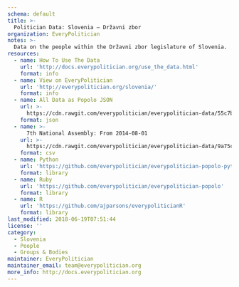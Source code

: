 ```yaml
---
schema: default
title: >-
  Politician Data: Slovenia — Državni zbor
organization: EveryPolitician
notes: >-
  Data on the people within the Državni zbor legislature of Slovenia.
resources:
  - name: How To Use The Data
    url: 'http://docs.everypolitician.org/use_the_data.html'
    format: info
  - name: View on EveryPolitician
    url: 'http://everypolitician.org/slovenia/'
    format: info
  - name: All Data as Popolo JSON
    url: >-
      https://cdn.rawgit.com/everypolitician/everypolitician-data/55c7bc1f63fc1c693b636f639ecd730fba48d329/data/Slovenia/National_Assembly/ep-popolo-v1.0.json
    format: json
  - name: >-
      7th National Assembly: From 2014-08-01
    url: >-
      https://cdn.rawgit.com/everypolitician/everypolitician-data/9a75c94fb3f01a45e5616242dec9743ba96f137f/data/Slovenia/National_Assembly/term-7.csv
    format: csv
  - name: Python
    url: 'https://github.com/everypolitician/everypolitician-popolo-python'
    format: library
  - name: Ruby
    url: 'https://github.com/everypolitician/everypolitician-popolo'
    format: library
  - name: R
    url: 'https://github.com/ajparsons/everypoliticianR'
    format: library
last_modified: 2018-06-19T07:51:44
license: ''
category:
  - Slovenia
  - People
  - Groups & Bodies
maintainer: EveryPolitician
maintainer_email: team@everypolitician.org
more_info: http://docs.everypolitician.org
---
```

